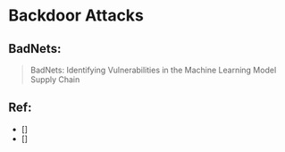 # Backdoor Attacks


## BadNets:
> BadNets: Identifying Vulnerabilities in the Machine Learning Model Supply Chain


## Ref:
- [] []()
- [] []()
